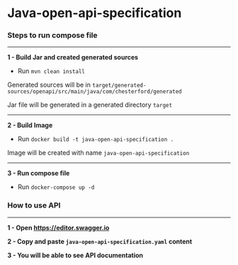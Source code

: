 # Java-open-api-specification
### Steps to run compose file
***
**1 - Build Jar and created generated sources**

- Run ```mvn clean install```

Generated sources will be in ```target/generated-sources/openapi/src/main/java/com/chesterford/generated```

Jar file will be generated in a generated directory ```target```
***
**2 - Build Image**
- Run ```docker build -t java-open-api-specification .```

Image will be created with name ```java-open-api-specification```
***
**3 - Run compose file**
- Run ```docker-compose up -d```


### How to use API
***
**1 - Open https://editor.swagger.io**

**2 - Copy and paste ```java-open-api-specification.yaml``` content**

**3 - You will be able to see API documentation**
